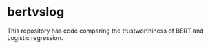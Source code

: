 # bertvslog
This repository has code comparing the trustworthiness of BERT and Logistic regression. 
